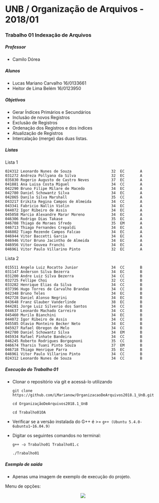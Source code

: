 # UNB / Organização de Arquivos - 2018/01
### Trabalho 01 Indexação de Arquivos

##### Professor 
- Camilo Dórea

##### Alunos
- Lucas Mariano Carvalho 16/0133661
- Heitor de Lima Belém   16/0123950

##### Objetivos
- Gerar Índices Primários e Secundários
- Inclusão de novos Registros
- Exclusão de Registros
- Ordenação dos Registros e dos índices
- Atualização de Registros
- Intercalação (merge) das duas listas.

##### Listas
Lista 1
  ```
024312 Leonardo Nunes de Souza                  32  EC       A
031272 Andreza Pollyana da Silva                32  EC       A
035830 Rogerio Augusto de Castro Neves          37  EC       A
041881 Ana Luisa Costa Miguel                   34  CC       A
042290 Bruno Filipe Milare de Macedo            34  EC       A
042780 Daniel Schowantz Silva                   34  EC       A
042865 Danilo Silva Marshall                    35  CC       A
043217 Erikita Regina Campos de Almeida         34  CC       A
043341 Fabricio Nallin Violin                   34  EC       A
044072 Igor Ribeiro de Assis                    34  EC       A
045058 Marcio Alexandre Marar Moreno            34  EC       A
046306 Rodrigo Dias Takase                      35  EC       A
046708 Thiago de Moraes Sfredo                  35  EM       A
046713 Thiago Fernandes Crepaldi                34  EC       A
046802 Tiago Rezende Campos Falcao              34  EC       A
046944 Vitor Baccetti Garcia                    34  EC       A
046946 Vitor Bruno Jacintho de Almeida          34  EC       A
046956 Vitor Gouvea Franchi                     34  EC       A
046961 Vitor Paulo Villarino Pinto              32  EC       A

  ```
Lista 2 
  ```
015511 Angelo Luiz Rocatto Junior               34  CC       B
031147 Anderson Silva Bezerra                   34  EC       B
031200 Andre Luiz Silva Bezerra                 34  CC       B
032725 Fellipe Choi                             32  CC       B
033282 Henrique Elias da Silva                  34  CC       B
037396 Hugo Torres de Carvalho Brandao          34  CC       B
042348 Bruno Teles                              34  EC       B
042728 Daniel Alonso Negrini                    34  EC       B
043648 Franz Glauber Vanderlinde                38  EC       B
044281 Jorge Luiz Silverio dos Santos           34  CC       B
044637 Leonardo Machado Carreiro                34  CC       B
045460 Murilo Bianchini                         34  EC       B
044072 Igor Ribeiro de Assis                    34  CC       B
045585 Otavio Monteiro Becker Neto              34  EC       B
045927 Rafael Obregon de Melo                   34  CC       B
042780 Daniel Schowantz Silva                   34  EM       B
045934 Rafael Pinhate Bandeira                  34  CC       B
046245 Roberto Rodrigues Borgognoni             35  CC       B
046674 Tharsis Tuani Pinto Souza                37  EM       B
046718 Thiago Henrique Parra                    35  EC       B
046961 Vitor Paulo Villarino Pinto              34  CC       B
024312 Leonardo Nunes de Souza                  34  CC       B

  ```

##### Execução do Trabalho 01
- Clonar o repositório via git e acessá-lo utilizando
  ```
  git clone https://github.com/LMarianow/OrganizacaoDeArquivos2018.1_UnB.git
  ```
  ```
  cd OrganizaçãoDeArquivos2018.1_UnB
  ```
  ```
  cd Trabalho01OA
  ```
- Verificar se a versão instalada do G++ é >= ``` g++ (Ubuntu 5.4.0-6ubuntu1~16.04.9) ```

- Digitar os seguintes comandos no terminal:
  ```
  g++ -o Trabalho01 Trabalho01.c
  ```

  ```
  ./Trabalho01
  ```

##### Exemplo de saída
- Apenas uma imagem de exemplo de execução do projeto.

Menu de opções:
<p align="center">
<img src="https://i.imgur.com/VwmURSw.png">
</p>
